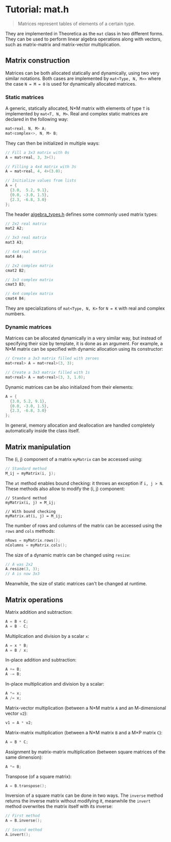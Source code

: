 # Tutorial: mat.h

> Matrices represent tables of elements of a certain type.

They are implemented in Theoretica as the `mat` class in two different forms. They can be used to perform linear algebra operations along with vectors, such as matrix-matrix and matrix-vector multiplication.

## Matrix construction
Matrices can be both allocated statically and dynamically, using two very similar notations. Both cases are implemented by `mat<Type, N, M>>` where the case `N = M = 0` is used for dynamically allocated matrices.

### Static matrices
A generic, statically allocated, N×M matrix with elements of type `T` is implemented by `mat<T, N, M>`. Real and complex static matrices are declared in the following way:

```cpp
mat<real, N, M> A;
mat<complex<>, N, M> B;
```

They can then be initialized in multiple ways:

```cpp
// Fill a 3x3 matrix with 0s
A = mat<real, 3, 3>();

// Filling a 4x4 matrix with 3s
A = mat<real, 4, 4>(3.0);

// Initialize values from lists
A = {
  {3.0,  5.2, 9.1},
  {0.0, -3.0, 1.5},
  {2.3, -6.8, 3.0}
};  
```

The header [algebra_types.h](https://github.com/chaotic-society/theoretica/blob/master/src/algebra/algebra_types.h) defines some commonly used matrix types:

```cpp
// 2x2 real matrix
mat2 A2;

// 3x3 real matrix
mat3 A3;

// 4x4 real matrix
mat4 A4;

// 2x2 complex matrix
cmat2 B2;

// 3x3 complex matrix
cmat3 B3;

// 4x4 complex matrix
cmat4 B4;
```

They are specializations of `mat<Type, N, K>` for `N = K` with real and complex numbers.

### Dynamic matrices

Matrices can be allocated dynamically in a very similar way, but instead of specifying their size by template, it is done as an argument. For example, a N×M matrix can be specified with dynamic allocation using its constructor:

```cpp
// Create a 3x3 matrix filled with zeroes
mat<real> A = mat<real>(3, 3);

// Create a 3x3 matrix filled with 1s
mat<real> A = mat<real>(3, 3, 1.0);
```

Dynamic matrices can be also initialized from their elements:

```cpp
A = {
  {3.0, 5.2, 9.1},
  {0.0, -3.0, 1.5},
  {2.3, -6.8, 3.0}
};  
```

In general, memory allocation and deallocation are handled completely automatically inside the class itself.

## Matrix manipulation

The (i, j) component of a matrix `myMatrix` can be accessed using:

```cpp
// Standard method
M_ij = myMatrix(i, j);
```

The `at` method enables bound checking: it throws an exception if `i, j > N`. These methods also allow to modify the (i, j) component:

```
// Standard method
myMatrix(i, j) = M_ij;

// With bound checking
myMatrix.at(i, j) = M_ij;
```

The number of rows and columns of the matrix can be accessed using the `rows` and `cols` methods:

```cpp
nRows = myMatrix.rows();
nColumns = myMatrix.cols();
```

The size of a dynamic matrix can be changed using `resize`:

```cpp
// A was 2x2
A.resize(3, 3);
// A is now 3x3
```

Meanwhile, the size of static matrices can't be changed at runtime.

## Matrix operations

Matrix addition and subtraction:

```cpp
A = B + C;
A = B - C;
```

Multiplication and division by a scalar `x`:

```cpp
A = x * B;
A = B / x;
```

In-place addition and subtraction:

```cpp
A += B;
A -= B;
```

In-place multiplication and division by a scalar:

```cpp
A *= x;
A /= x;
```

Matrix-vector multiplication (between a N×M matrix `A` and an M-dimensional vector `v2`):

```cpp
v1 = A * v2;
```

Matrix-matrix multiplication (between a N×M matrix `B` and a M×P matrix `C`):

```cpp
A = B * C;
```

Assignment by matrix-matrix multiplication (between square matrices of the same dimension):

```cpp
A *= B;
```

Transpose (of a square matrix):

```cpp
A = B.transpose();
```

Inversion of a square matrix can be done in two ways. The `inverse` method returns the inverse matrix without modifying it, meanwhile the `invert` method overwrites the matrix itself with its inverse:

```cpp
// First method
A = B.inverse();

// Second method
A.invert();
```
